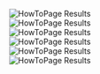 <img src="../../assets/webapp/after/howtopage/wamAfterHowToFull1.png" alt="HowToPage Results"></img><br>
<img src="../../assets/webapp/after/howtopage/wamAfterHowToFull2.png" alt="HowToPage Results"></img><br>
<img src="../../assets/webapp/after/howtopage/wamAfterHowToFull3.png" alt="HowToPage Results"></img><br>
<img src="../../assets/webapp/after/howtopage/wamAfterHowToFull4.png" alt="HowToPage Results"></img><br>
<img src="../../assets/webapp/after/howtopage/wamAfterHowToFull5.png" alt="HowToPage Results"></img><br>
<img src="../../assets/webapp/after/howtopage/wamAfterHowToFull6.png" alt="HowToPage Results"></img><br>